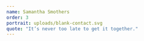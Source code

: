 ```yaml
---
name: Samantha Smothers
order: 3
portrait: uploads/blank-contact.svg
quote: "It’s never too late to get it together."
---
```

